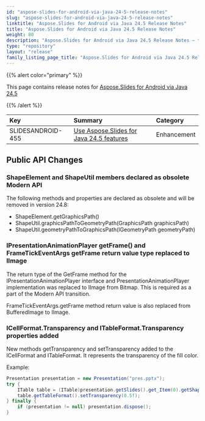 ```yaml
---
id: "aspose-slides-for-android-via-java-24-5-release-notes"
slug: "aspose-slides-for-android-via-java-24-5-release-notes"
linktitle: "Aspose.Slides for Android via Java 24.5 Release Notes"
title: "Aspose.Slides for Android via Java 24.5 Release Notes"
weight: 80
description: "Aspose.Slides for Android via Java 24.5 Release Notes – the latest updates and fixes."
type: "repository"
layout: "release"
family_listing_page_title: "Aspose.Slides for Android via Java 24.5 Release Notes"
---
```


{{% alert color="primary" %}} 

This page contains release notes for [Aspose.Slides for Android via Java 24.5](https://releases.aspose.com/java/repo/com/aspose/aspose-slides/24.5/)

{{% /alert %}} 

|**Key**|**Summary**|**Category**|
| :- | :- | :- |
|SLIDESANDROID-455|[Use Aspose.Slides for Java 24.5 features](/slides/java/release-notes/2024/aspose-slides-for-java-24-5-release-notes/)|Enhancement|


## Public API Changes ##

### ShapeElement and ShapeUtil members declared as obsolete Modern API

The following methods and properties are declared as obsolete and will be removed in version 24.8:
- ShapeElement.getGraphicsPath()
- ShapeUtil.graphicsPathToGeometryPath(GraphicsPath graphicsPath)
- ShapeUtil.geometryPathToGraphicsPath(IGeometryPath geometryPath)

### IPresentationAnimationPlayer getFrame() and FrameTickEventArgs getFrame return value type replaced to IImage

The return type of the GetFrame method for the IPresentationAnimationPlayer interface and PresentationAnimationPlayer implementation was replaced to IImage from Bitmap. This is required as a part of the Modern API transition.

FrameTickEventArgs.getFrame method return value is also replaced from BufferedImage to IImage.

### ICellFormat.Transparency and ITableFormat.Transparency properties added

New methods getTransparency and setTransparency added to the ICellFormat and ITableFormat. It represents the transparency of the fill color.

Example:

``` java
Presentation presentation = new Presentation("pres.pptx");
try {
    ITable table = (ITable)presentation.getSlides().get_Item(0).getShapes().get_Item(0);
    table.getTableFormat().setTransparency(0.5f);
} finally {
    if (presentation != null) presentation.dispose();
}
```